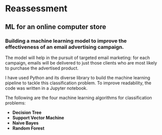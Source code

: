 # Reassessment

## ML for an online computer store

### Building a machine learning model to improve the effectiveness of an email advertising campaign.

The model will help in the pursuit of targeted email marketing: for each campaign, emails will be delivered to just those clients who are most likely to purchase the advertised product.

I have used Python and its diverse library to build the machine learning pipeline to tackle this classification problem. To improve readability, the code was written in a Jupyter notebook.

The following are the four machine learning algorithms for classification problems:

- **Decision Tree**
- **Support Vector Machine** 
- **Naive Bayes** 
- **Random Forest**
